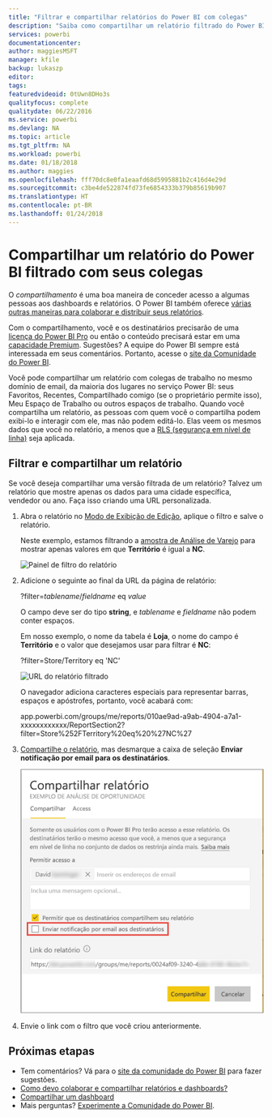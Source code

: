 ```yaml
---
title: "Filtrar e compartilhar relatórios do Power BI com colegas"
description: "Saiba como compartilhar um relatório filtrado do Power BI com colegas na sua organização."
services: powerbi
documentationcenter: 
author: maggiesMSFT
manager: kfile
backup: lukaszp
editor: 
tags: 
featuredvideoid: 0tUwn8DHo3s
qualityfocus: complete
qualitydate: 06/22/2016
ms.service: powerbi
ms.devlang: NA
ms.topic: article
ms.tgt_pltfrm: NA
ms.workload: powerbi
ms.date: 01/18/2018
ms.author: maggies
ms.openlocfilehash: fff70dc8e0fa1eaafd68d5995881b2c416d4e29d
ms.sourcegitcommit: c3be4de522874fd73fe6854333b379b85619b907
ms.translationtype: HT
ms.contentlocale: pt-BR
ms.lasthandoff: 01/24/2018
---
```

# <a name="share-a-filtered-power-bi-report-with-your-coworkers"></a>Compartilhar um relatório do Power BI filtrado com seus colegas
O *compartilhamento* é uma boa maneira de conceder acesso a algumas pessoas aos dashboards e relatórios. O Power BI também oferece [várias outras maneiras para colaborar e distribuir seus relatórios](service-how-to-collaborate-distribute-dashboards-reports.md).

Com o compartilhamento, você e os destinatários precisarão de uma [licença do Power BI Pro](service-free-vs-pro.md) ou então o conteúdo precisará estar em uma [capacidade Premium](service-premium.md). Sugestões? A equipe do Power BI sempre está interessada em seus comentários. Portanto, acesse o [site da Comunidade do Power BI](https://community.powerbi.com/).

Você pode compartilhar um relatório com colegas de trabalho no mesmo domínio de email, da maioria dos lugares no serviço Power BI: seus Favoritos, Recentes, Compartilhado comigo (se o proprietário permite isso), Meu Espaço de Trabalho ou outros espaços de trabalho. Quando você compartilha um relatório, as pessoas com quem você o compartilha podem exibi-lo e interagir com ele, mas não podem editá-lo. Elas veem os mesmos dados que você no relatório, a menos que a [RLS (segurança em nível de linha)](service-admin-rls.md) seja aplicada. 

## <a name="filter-and-share-a-report"></a>Filtrar e compartilhar um relatório
Se você deseja compartilhar uma versão filtrada de um relatório? Talvez um relatório que mostre apenas os dados para uma cidade específica, vendedor ou ano. Faça isso criando uma URL personalizada.

1. Abra o relatório no [Modo de Exibição de Edição](service-reading-view-and-editing-view.md), aplique o filtro e salve o relatório.
   
   Neste exemplo, estamos filtrando a [amostra de Análise de Varejo](sample-tutorial-connect-to-the-samples.md) para mostrar apenas valores em que **Território** é igual a **NC**.
   
   ![Painel de filtro do relatório](media/service-share-reports/power-bi-filter-report2.png)
2. Adicione o seguinte ao final da URL da página de relatório:
   
   ?filter=*tablename*/*fieldname* eq *value*
   
    O campo deve ser do tipo **string**, e *tablename* e *fieldname* não podem conter espaços.
   
   Em nosso exemplo, o nome da tabela é **Loja**, o nome do campo é **Território** e o valor que desejamos usar para filtrar é **NC**:
   
    ?filter=Store/Territory eq 'NC'
   
   ![URL do relatório filtrado](media/service-share-reports/power-bi-filter-url3.png)
   
   O navegador adiciona caracteres especiais para representar barras, espaços e apóstrofes, portanto, você acabará com:
   
   app.powerbi.com/groups/me/reports/010ae9ad-a9ab-4904-a7a1-xxxxxxxxxxxx/ReportSection2?filter=Store%252FTerritory%20eq%20%27NC%27

3. [Compartilhe o relatório](service-share-dashboards.md), mas desmarque a caixa de seleção **Enviar notificação por email para os destinatários**. 

    ![Caixa de diálogo Compartilhar relatório](media/service-share-reports/power-bi-share-report-dialog.png)

4. Envie o link com o filtro que você criou anteriormente.

## <a name="next-steps"></a>Próximas etapas
* Tem comentários? Vá para o [site da comunidade do Power BI](https://community.powerbi.com/) para fazer sugestões.
* [Como devo colaborar e compartilhar relatórios e dashboards?](service-how-to-collaborate-distribute-dashboards-reports.md)
* [Compartilhar um dashboard](service-share-dashboards.md)
* Mais perguntas? [Experimente a Comunidade do Power BI](http://community.powerbi.com/).

